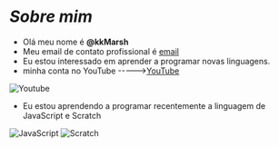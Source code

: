 # _Sobre mim_
- Olá meu nome é **@kkMarsh**
- Meu email de contato profissional é [email](marshcome@gmail.com)
- Eu estou interessado em aprender a programar novas linguagens.
- minha conta no YouTube ----->[YouTube](https://www.youtube.com/channel/UC5sxVnx3TbqwvRgwLX4hCLg)

![Youtube](https://img.shields.io/badge/YouTube-FF0000?style=for-the-badge&logo=youtube&logoColor=white)
 
- Eu estou aprendendo a programar recentemente a linguagem de JavaScript e Scratch

![JavaScript](https://img.shields.io/badge/JavaScript-323330?style=for-the-badge&logo=javascript&logoColor=F7DF1E)
![Scratch](https://img.shields.io/badge/Scratch-4D97FF?style=for-the-badge&logo=Scratch&logoColor=white)


